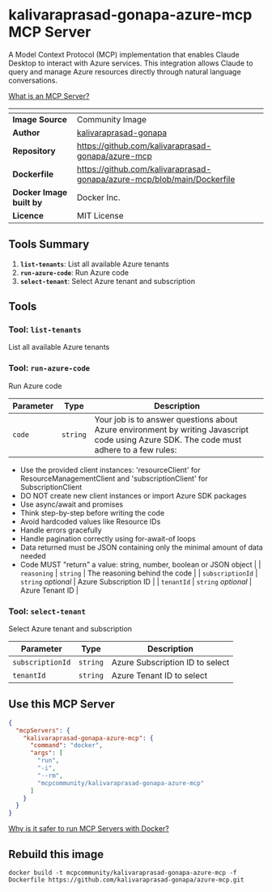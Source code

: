 # kalivaraprasad-gonapa-azure-mcp MCP Server

A Model Context Protocol (MCP) implementation that enables Claude Desktop to interact with Azure services. This integration allows Claude to query and manage Azure resources directly through natural language conversations.

[What is an MCP Server?](https://www.anthropic.com/news/model-context-protocol)

| <!-- --> | <!-- --> |
|-----------|---------|
| **Image Source** | Community Image |
| **Author** | [kalivaraprasad-gonapa](https://github.com/kalivaraprasad-gonapa) |
| **Repository** | https://github.com/kalivaraprasad-gonapa/azure-mcp |
| **Dockerfile** | https://github.com/kalivaraprasad-gonapa/azure-mcp/blob/main/Dockerfile |
| **Docker Image built by** | Docker Inc. |
| **Licence** | MIT License |

## Tools Summary

 1. **`list-tenants`**: List all available Azure tenants
 1. **`run-azure-code`**: Run Azure code
 1. **`select-tenant`**: Select Azure tenant and subscription

## Tools

### Tool: **`list-tenants`**

List all available Azure tenants

### Tool: **`run-azure-code`**

Run Azure code

| Parameter | Type | Description |
| - | - | - |
| `code` | `string` | Your job is to answer questions about Azure environment by writing Javascript code using Azure SDK. The code must adhere to a few rules:
- Use the provided client instances: 'resourceClient' for ResourceManagementClient and 'subscriptionClient' for SubscriptionClient
- DO NOT create new client instances or import Azure SDK packages
- Use async/await and promises
- Think step-by-step before writing the code
- Avoid hardcoded values like Resource IDs
- Handle errors gracefully
- Handle pagination correctly using for-await-of loops
- Data returned must be JSON containing only the minimal amount of data needed
- Code MUST "return" a value: string, number, boolean or JSON object |
| `reasoning` | `string` | The reasoning behind the code |
| `subscriptionId` | `string` *optional* | Azure Subscription ID |
| `tenantId` | `string` *optional* | Azure Tenant ID |

### Tool: **`select-tenant`**

Select Azure tenant and subscription

| Parameter | Type | Description |
| - | - | - |
| `subscriptionId` | `string` | Azure Subscription ID to select |
| `tenantId` | `string` | Azure Tenant ID to select |

## Use this MCP Server

```json
{
  "mcpServers": {
    "kalivaraprasad-gonapa-azure-mcp": {
      "command": "docker",
      "args": [
        "run",
        "-i",
        "--rm",
        "mcpcommunity/kalivaraprasad-gonapa-azure-mcp"
      ]
    }
  }
}
```

[Why is it safer to run MCP Servers with Docker?](https://www.docker.com/blog/the-model-context-protocol-simplifying-building-ai-apps-with-anthropic-claude-desktop-and-docker/)

## Rebuild this image

```console
docker build -t mcpcommunity/kalivaraprasad-gonapa-azure-mcp -f Dockerfile https://github.com/kalivaraprasad-gonapa/azure-mcp.git
```

